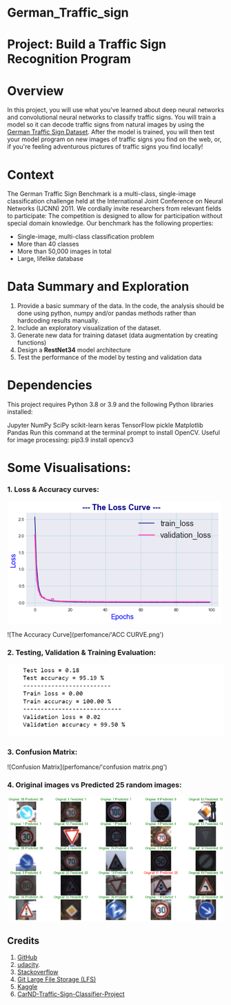 # German_Traffic_sign
# Project: Build a Traffic Sign Recognition Program

# Overview
In this project, you will use what you've learned about deep neural networks and convolutional neural networks to classify traffic signs. 
You will train a model so it can decode traffic signs from natural images by using the [German Traffic Sign Dataset](https://www.kaggle.com/meowmeowmeowmeowmeow/gtsrb-german-traffic-sign).
After the model is trained, you will then test your model program on new images of traffic signs you find on the web, or, if you're feeling adventurous pictures of traffic signs you find locally!

# Context

The German Traffic Sign Benchmark is a multi-class, single-image classification challenge held at the International Joint Conference on Neural Networks (IJCNN) 2011. We cordially invite researchers from relevant fields to participate: The competition is designed to allow for participation without special domain knowledge. Our benchmark has the following properties:
  - Single-image, multi-class classification problem
  - More than 40 classes 
  - More than 50,000 images in total
  - Large, lifelike database

# Data Summary and Exploration
  1. Provide a basic summary of the data. In the code, the analysis should be done using python, numpy and/or pandas methods rather than hardcoding results manually.
  2. Include an exploratory visualization of the dataset.
  3. Generate new data for training dataset (data augmentation by creating functions)
  4. Design a **RestNet34** model architecture
  5. Test the performance of the model by testing and validation data


# Dependencies
This project requires Python 3.8 or 3.9 and the following Python libraries installed:

Jupyter
NumPy
SciPy
scikit-learn
keras
TensorFlow
pickle
Matplotlib
Pandas 
Run this command at the terminal prompt to install OpenCV. 
Useful for image processing: pip3.9 install opencv3

# Some Visualisations:
### 1. Loss & Accuracy curves:
![The Loss Curve](perfomance/LOSScurve.png)


![The Accuracy Curve](perfomance/'ACC CURVE.png')


### 2. Testing, Validation & Training Evaluation:
![Evaluation](perfomance/testValTrain.PNG)



### 3. Confusion Matrix:
![Confusion Matrix](perfomance/'confusion matrix.png')



### 4. Original images vs Predicted 25 random images:
![Origine/predict](perfomance/downloadvisvis.png)


## Credits

1. [GitHub](http://github.com)
2. [udacity](https://www.udacity.com/).
3. [Stackoverflow](https://stackoverflow.com)
4. [Git Large File Storage (LFS)](https://git-lfs.github.com/)
6. [Kaggle](https://www.kaggle.com/)
7. [CarND-Traffic-Sign-Classifier-Project](https://github.com/udacity/CarND-Traffic-Sign-Classifier-Project)
